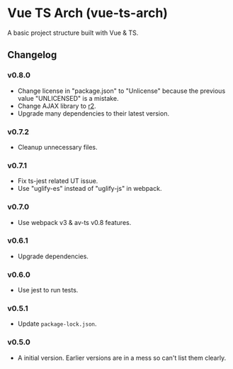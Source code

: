 Vue TS Arch (vue-ts-arch)
==========

A basic project structure built with Vue & TS.

Changelog
---------

### v0.8.0

* Change license in "package.json" to "Unlicense" because the previous value "UNLICENSED" is a mistake.
* Change AJAX library to [r2](https://github.com/mikeal/r2).
* Upgrade many dependencies to their latest version.

### v0.7.2

* Cleanup unnecessary files.

### v0.7.1

* Fix ts-jest related UT issue.
* Use "uglify-es" instead of "uglify-js" in webpack.

### v0.7.0

* Use webpack v3 & av-ts v0.8 features.

### v0.6.1

* Upgrade dependencies.

### v0.6.0

* Use jest to run tests.

### v0.5.1

* Update `package-lock.json`.

### v0.5.0

* A initial version. Earlier versions are in a mess so can't list them clearly.
